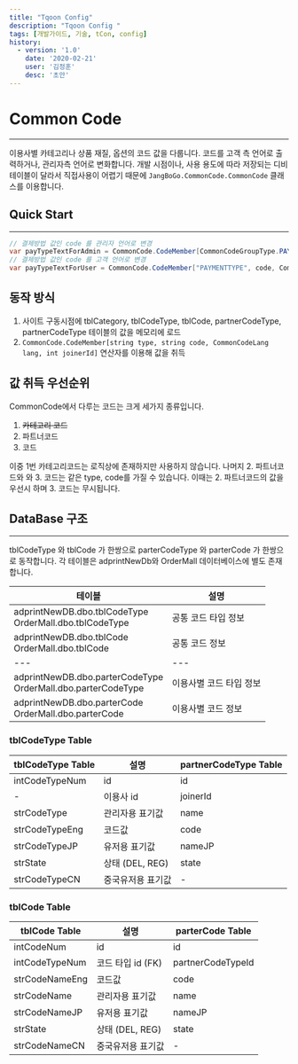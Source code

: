 ```yaml
---
title: "Tqoon Config"
description: "Tqoon Config "
tags: [개발가이드, 기술, tCon, config]
history:
  - version: '1.0'
    date: '2020-02-21'
    user: '김정훈'
    desc: '초안'
---
```


# Common Code
---
이용사별 카테고리나 상품 재질, 옵션의 코드 값을 다룹니다. 코드를 고객 측 언어로 출력하거나, 관리자측 언어로 변화합니다.
개발 시점이나, 사용 용도에 따라 저장되는 디비 테이블이 달라서 직접사용이 어렵기 때문에 `JangBoGo.CommonCode.CommonCode` 클래스를 이용합니다.

## Quick Start
---

```cs
// 결제방법 값인 code 를 관리자 언어로 변경
var payTypeTextForAdmin = CommonCode.CodeMember[CommonCodeGroupType.PAYMENTTYPE, code, CommonCodeLang.KR];
// 결제방법 값인 code 를 고객 언어로 변경
var payTypeTextForUser = CommonCode.CodeMember["PAYMENTTYPE", code, CommonCodeLang.JP];
```

## 동작 방식
1. 사이트 구동시점에 tblCategory, tblCodeType, tblCode, partnerCodeType, partnerCodeType 테이블의 값을 메모리에 로드
2. `CommonCode.CodeMember[string type, string code, CommonCodeLang lang, int joinerId]` 연산자를 이용해 값을 취득

## 값 취득 우선순위
CommonCode에서 다루는 코드는 크게 세가지 종류입니다. 
1. ~~카테고리 코드~~
2. 파트너코드
3. 코드

이중 1번 카테고리코드는 로직상에 존재하지만 사용하지 않습니다.
나머지 2. 파트너코드와 와 3. 코드는 같은 type, code를 가질 수 있습니다.
이때는 2. 파트너코드의 값을 우선시 하며 3. 코드는 무시됩니다.


## DataBase 구조
---
tblCodeType 와 tblCode 가 한쌍으로
parterCodeType 와 parterCode 가 한쌍으로 동작합니다.
각 테이블은 adprintNewDb와 OrderMall 데이터베이스에 별도 존재합니다.

| 테이블 | 설명 |
| --- | --- |
|  adprintNewDB.dbo.tblCodeType <br> OrderMall.dbo.tblCodeType | 공통 코드 타입 정보 |
|  adprintNewDB.dbo.tblCode <br> OrderMall.dbo.tblCode | 공통 코드 정보 |
| --- | --- |
|  adprintNewDB.dbo.parterCodeType <br> OrderMall.dbo.parterCodeType | 이용사별 코드 타입 정보 |
|  adprintNewDB.dbo.parterCode <br> OrderMall.dbo.parterCode | 이용사별 코드 정보 |



### tblCodeType Table

| tblCodeType Table | 설명 | partnerCodeType Table | 
| --- | --- | --- |
| intCodeTypeNum | id | id |
| - | 이용사 id | joinerId |
| strCodeType |  관리자용 표기값 |  name |
| strCodeTypeEng |  코드값 | code |
| strCodeTypeJP | 유저용 표기값 | nameJP |
| strState | 상태 (DEL, REG) | state |
| strCodeTypeCN | 중국유저용 표기값 | - |



### tblCode Table

| tblCode Table | 설명 | parterCode Table |
| --- | --- | --- |
| intCodeNum | id | id |
| intCodeTypeNum | 코드 타입 id (FK) | partnerCodeTypeId |
| strCodeNameEng |  코드값 | code |
| strCodeName | 관리자용 표기값 | name |
|strCodeNameJP | 유저용 표기값 | nameJP |
|strState | 상태 (DEL, REG) | state |
|strCodeNameCN | 중국유저용 표기값 | - |
